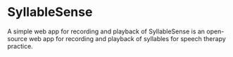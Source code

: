 # SyllableSense
A simple web app for recording and playback of SyllableSense is an open-source web app for recording and playback of syllables for speech therapy practice.

